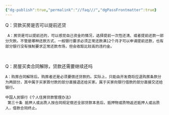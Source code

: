 ```yaml
---
{"dg-publish":true,"permalink":"//faq///","dgPassFrontmatter":true}
---
```



Q：贷款买房是否可以提前还贷

	 A：房贷是可以提前还的，可以感觉自己资金的情况，选择提前一次性还清、或者提前还款一部分欠款。不管是哪种还款方式，一般银行要求必须正常还款满12个月才可以申请提前还款，也有部分银行没有强制要求正常还款市场，但会收取比较高的违约金。

‍

Q：房屋买卖合同解除，贷款还需要继续还吗

	A：购房合同解除后，购房者还是必须要偿还贷款的。实际上，只能由开发商将应退购房条款分为两部分，其中属于买家首付款的部分直接退还给买家。属于买家向银行借款的部分直接交还给银行。

	中国人民银行《个人住房贷款管理办法》
	 第三十条 抵押人或出质人按合同规定偿还全部贷款本息后，抵押物或质物返还抵押人或出质人，借款合同终止。

